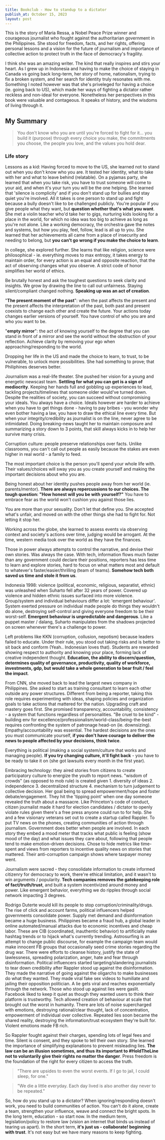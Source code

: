 ```yaml
---
title: Bookclub - How to standup to a dictator
publish_at: October 15, 2023
layout: post
---
```


This is the story of Maria Ressa, a Nobel Peace Prize winner and courageous journalist who fought against the authoritarian government in the Philippines. She stood for freedom, facts, and her rights, offering personal lessons and a vision for the future of journalism and importance of collective action to protect truth in the face of democracy's fragility.

I think she was an amazing writer. The kind that really inspires and stirs your heart. As I grew up in Indonesia and having to make the choice of staying in Canada vs going back long-term, her story of home, nationalism, trying to fix a broken system, and her search for identity truly resonates with me. Something I noted however was that she's priveleged for having a choice (ie. going back to US), which made her ways of fighting a dictator rather reckless and non-ideal for everyone. Nonetheless her perspectives in this book were valuable and contageous. It speaks of history, and the wisdoms of living through it.


## My Summary

> You don't know who you are until you're forced to fight for it... you build it (purpose) through every choice you make, the commitments you choose, the people you love, and the values you hold dear.

### Life story

Lessons as a kid: Having forced to move to the US, she learned not to stand out when you don't know who you are. It tested her identity, what to take with her and what to leave behind (relatable). On a pyjamas party, she learned that when you take risk, you have to trust someone will come to your aid, and when it's your turn you will be the one helping. She learned that 'silence is complicity' and if you don't stand up for bullies and stay quiet you're involved. All it takes is one person to stand up and fight because a bully doesn't like to be challenged publicly. You're popular if you give people what they want, but **question whether that's what you want**. She met a violin teacher who'd take her to gigs, nurturing kids looking for a place in the world, for which no idea was too big to achieve as long as you're not alone. Like a working democracy, the orchestra gave the notes and systems, but how you play, feel, follow, lead is all up to you. She learned that her achievements all came from a place of insecurity and needing to belong, but **you can't go wrong if you make the choice to learn**.

In college, she explored further. She learns that like religion, science were philosophical - ie. everything moves to max entropy, it takes energy to maintain order, for every action is an equal and opposite reaction, that the act of observing changes what you observe. A strict code of honor simplifies her world of ethics.

Be brutally honest and ask the toughest questions to seek clarity and insights. We grow by drawing the line to call out unfairness. Staying silent/compliant changed nothing. **Speaking up was an act of creation**.

"**The present moment of the past**": when the past affects the present and the present affects the interpretation of the past, both past and present coexists to change each other and create the future. Your actions today changes earlier versions of yourself. You have control of who you are and who you want to be.

"**empty mirror**": the act of knowing yourself to the degree that you can stand in front of a mirror and see the world without the obstruction of your reflection. Achieve clarity by removing your ego when approaching/responding to the world.

Dropping her life in the US and made the choice to learn, to trust, to be vulnerable, to unlock more possibilities. She had something to prove; that Philiphines deserves better.

Journalism was a real-life theater. She pushed her vision for a young and energetic newscast team. **Settling for what you can get is a sign of mediocrity**. Keeping her hands full and gobbling up experiences to lead, tackling projects/timelines that someone older would've turned down. Despite the realities of society, you can succeed without compromising your ideals. You always have a choice. Ideals however are harder to achieve when you have to get things done - having to pay bribes - you wonder why even bother having a law, you have to draw the ethical line every time. But when your integrity/credibility as journalist is on the line, never agree to be intimidated. Doing breaking-news taught her to maintain composure and summarizing a story down to 3 points, that skill always kicks in to help her survive many crisis.

Corruption culture: people preserve relationships over facts. Unlike classrooms, you can't call out people as easily because the stakes are even higher in real world - a family to feed.

The most important choice is the person you'll spend your whole life with. Their values/choices will sway you as you create yourself and making the important decisions about who you are.

Being honest about her identity pushes people away from her world (ie. parents/mentor). **There are always repercussions to our choices. The tough question: "How honest will you be with yourself?"** You have to embrace fear as the world won't cushion you against those lies.

You are more than your sexuality. Don't let that define you. She accepted what's unfair, and moved on with the other things she had to fight for. Not letting it stop her.

Working across the globe, she learned to assess events via observing context and society's actions over time, judging would be arrogant. At the time, western media took over the world as they have the finances.

Those in power always attempts to control the narrative, and devise their own stories. Was always the case. With tech, information flows much faster than any government could declare their positions, reporters has less time to learn and explore stories, hard to focus on what matters most and default to whatever's faster/easier/thrilling (team of teams). **Somehow tech both saved us time and stole it from us**.

Indonesia 1998: violence (political, economic, religious, separatist, ethnic) was unleashed when Suharto fell after 32 years of power. Covered up violence and hidden ethnic issues surfaced into more violence. Group/system and individual behaviours differ a lot: 'emergent behaviour'. System exerted pressure on individual made people do things they wouldn't do alone, destroying self-control and giving everyone freedom to be their worst-self. **Emergent behaviour is unpredictable and dangerous**. Like a puppet master / dalang, Suharto manipulates from the shadows projected on screen whenever there's a challenge to power.

Left problems like KKN (corruption, collusion, nepotism) because leaders failed to educate. Under their rule, you stood out taking risks and is better to sit back and conform (Yeah.. Indonesian loves that). Students are rewarded showing respect to authority and knowing your place, forming lack of creative independent thought. **Education, the ability to discern/question, determines quality of governance, productivity, quality of workforce, investments, gdp, but would take a whole generation to bear fruit / feel the impact**.

From CNN, she moved back to lead the largest news company in Philippines. She asked to start as training consultant to learn each other outside any power structures. Different from being a reporter, taking this role requires experimenting with ideas, shaping policies and organization goals to take actions that mattered for the nation. Upgrading craft and mastery goes first. She promised transparency, accountability, consistency - a system that functions regardless of personalities. "Be cruel to be kind" - building env for excellence/professionalism/world-class/being-the-best requires confronting the system of patronage head-on (ie. downsizing). Empathy/accountability was essential. The hardest decisions are the ones you must communicate yourself, **if you don't have courage to deliver the news to people affected by your decisions, think twice**.

Everything is political (making a social system/culture that works and managing people). **If you try changing culture, it'll fight back** - you have to be ready to take it on (she got lawsuits every month in the first year).

Embracing technology: they aired stories from citizens to create participatory culture to energize the youth to report news. "wisdom of crowds" (as opposed to mob rule) is created given 1. diversity of ideas 2. independence 3. decentralized structure 4. mechanism to turn judgement to collective decision. Her goal being to spread empowerment/hope and foster debate/engagement. They hit the 'tipping point' when one day someone revealed the truth about a massacre. Like Princeton's code of conduct, citizen journalist made it hard for election candidates / dictator to openly violate rules given there's a free press anyone could run to for help. She and a few visionary veterans set out to create a startup called Rappler. To put TV news on the phones, creating communities of action through journalism. Government does better when people are involved. In each story they embed a mood meter that tracks what public is feeling (show mood of the day) and what issues they care about, following that people tend to make emotion-driven decisions. Chose to hide metrics like time-spent and views from reporters to incentive quality news on stories that mattered. Their anti-corruption campaign shows where taxpayer money went.

Journalism were sacred - they consolidate information to create informed citizenry for democracy to work, there're ethical limitation, and it wasn't to win arguments / popularity. **Tech companies removes the gatekeeping role of fact/truth/trust**, and built a system incentivized around money and power. Like emergent behavior, everything we do ripples through social network impacting 3 degrees.

Rodrigo Duterte would kill its people to stop corruption/criminality/drugs. The rise of click and account farms, political influencers helped governments consolidate power. Supply met demand and disinformation became a huge business. Philippines became a fraud hub, a global leader in online automated/manual attacks due to economic incentives and cheap labor. These are CIB (coordinated, inauthentic behavior) to artificially make hashtag trends or to hijack what's currently trending. Astrosurfing is an attempt to change public discourse, for example the campaign team would make innocent FB groups that occasionally seed crime stories regarding the drug war. There were efforts to cleanse history, justify the state of lawlessness, spreading polarization, anger, hate and fear through disinformation. Political influencers started targeting/slandering journalists to tear down credibility after Rappler stood up against the disinformation. They made the narrative of going against the oligarchs to make businesses do what they wanted. They made viral fake sex videos to humiliate and jailing their opposition politician. A lie gets viral and reaches exponentially through the network. Those who stood up against lies were gaslit. Facebook liked to keep it quiet as though they wanted users to think their platform is trustworthy. Tech allowed creation of behaviour at scale that brought out the worst in humanity. There are lots of noise supercharged with emotions, destroying rational/clear thought, lack of concentration, empowerment of individual over collective. Repeated lies soon became the shared reality, destroying the information/trust ecosystem they're built for. Violent emotions made FB rich.

So Rappler fought against their charges, spending lots of legal fees and time. Silent is consent, and they spoke to tell their own story. She learned the importance of simplifying explanations to prevent misleading lies. **The law can be an illusion sometimes, and thus its important to #HoldTheLine not to voluntarily give their rights no matter the danger**. Press freedom is the foundation of the right for every citizen to access the truth.

> "There are upsides to even the worst events. If I go to jail, I could sleep, for one."

> "We die a little everyday. Each day lived is also another day never to be repeated."

So, how do you stand up to a dictator? When ignoring/responding doesn't work, you need to build communities of action. You can't do it alone, create a team, strengthen your influence, weave and connect the bright spots. In the long term, education - so start now. In the medium term, legislation/policy to restore law (vision an internet that binds us instead of tearing us apart). In the short term, **it's just us - collaborate! beginning with trust**. It's not easy but we have many reasons to keep fighting.
